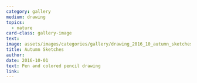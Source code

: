 ```yaml
---
category: gallery
medium: drawing
topics:
  - nature
card-class: gallery-image
text:
image: assets/images/categories/gallery/drawing_2016_10_autumn_sketches.png
title: Autumn Sketches
author:
date: 2016-10-01
text: Pen and colored pencil drawing
link:
---
```

